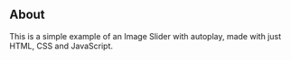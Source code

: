 ## About
This is a simple example of an Image Slider with autoplay, made with just HTML, CSS and JavaScript.


